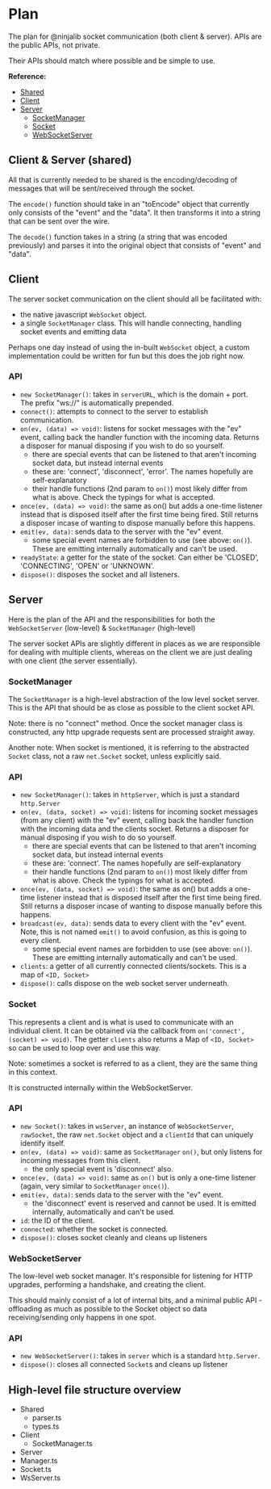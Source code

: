 # Plan

The plan for @ninjalib socket communication (both client & server). APIs are the public APIs, not private.

Their APIs should match where possible and be simple to use.

**Reference:**

-   [Shared](#client--server-shared)
-   [Client](#client)
-   [Server](#server)
    -   [SocketManager](#socketmanager)
    -   [Socket](#socket)
    -   [WebSocketServer](#websocketserver)

## Client & Server (shared)

All that is currently needed to be shared is the encoding/decoding of messages that will be sent/received through the socket.

The `encode()` function should take in an "toEncode" object that currently only consists of the "event" and the "data". It then transforms it into a string that can be sent over the wire.

The `decode()` function takes in a string (a string that was encoded previously) and parses it into the original object that consists of "event" and "data".

## Client

The server socket communication on the client should all be facilitated with:

-   the native javascript `WebSocket` object.
-   a single `SocketManager` class. This will handle connecting, handling socket events and emitting data

Perhaps one day instead of using the in-built `WebSocket` object, a custom implementation could be written for fun but this does the job right now.

### API

-   `new SocketManager()`: takes in `serverURL`, which is the domain + port. The prefix "ws://" is automatically prepended.
-   `connect()`: attempts to connect to the server to establish communication.
-   `on(ev, (data) => void)`: listens for socket messages with the "ev" event, calling back the handler function with the incoming data. Returns a disposer for manual disposing if you wish to do so yourself.
    -   there are special events that can be listened to that aren't incoming socket data, but instead internal events
    -   these are: 'connect', 'disconnect', 'error'. The names hopefully are self-explanatory
    -   their handle functions (2nd param to `on()`) most likely differ from what is above. Check the typings for what is accepted.
-   `once(ev, (data) => void)`: the same as on() but adds a one-time listener instead that is disposed itself after the first time being fired. Still returns a disposer incase of wanting to dispose manually before this happens.
-   `emit(ev, data)`: sends data to the server with the "ev" event.
    -   some special event names are forbidden to use (see above: `on()`). These are emitting internally automatically and can't be used.
-   `readyState`: a getter for the state of the socket. Can either be 'CLOSED', 'CONNECTING', 'OPEN' or 'UNKNOWN'.
-   `dispose()`: disposes the socket and all listeners.

## Server

Here is the plan of the API and the responsibilities for both the `WebSocketServer` (low-level) & `SocketManager` (high-level)

The server socket APIs are slightly different in places as we are responsible for dealing with multiple clients, whereas on the client we are just dealing with one client (the server essentially).

### SocketManager

The `SocketManager` is a high-level abstraction of the low level socket server. This is the API that should be as close as possible to the client socket API.

Note: there is no "connect" method. Once the socket manager class is constructed, any http upgrade requests sent are processed straight away.

Another note: When socket is mentioned, it is referring to the abstracted `Socket` class, not a raw `net.Socket` socket, unless explicitly said.

### API

-   `new SocketManager()`: takes in `httpServer`, which is just a standard `http.Server`
-   `on(ev, (data, socket) => void)`: listens for incoming socket messages (from any client) with the "ev" event, calling back the handler function with the incoming data and the clients socket. Returns a disposer for manual disposing if you wish to do so yourself.
    -   there are special events that can be listened to that aren't incoming socket data, but instead internal events
    -   these are: 'connect'. The names hopefully are self-explanatory
    -   their handle functions (2nd param to `on()`) most likely differ from what is above. Check the typings for what is accepted.
-   `once(ev, (data, socket) => void)`: the same as on() but adds a one-time listener instead that is disposed itself after the first time being fired. Still returns a disposer incase of wanting to dispose manually before this happens.
-   `broadcast(ev, data)`: sends data to every client with the "ev" event. Note, this is not named `emit()` to avoid confusion, as this is going to every client.
    -   some special event names are forbidden to use (see above: `on()`). These are emitting internally automatically and can't be used.
-   `clients`: a getter of all currently connected clients/sockets. This is a map of `<ID, Socket>`
-   `dispose()`: calls dispose on the web socket server underneath.

### Socket

This represents a client and is what is used to communicate with an individual client. It can be obtained via the callback from `on('connect', (socket) => void)`. The getter `clients` also returns a Map of `<ID, Socket>` so can be used to loop over and use this way.

Note: sometimes a socket is referred to as a client, they are the same thing in this context.

It is constructed internally within the WebSocketServer.

### API

-   `new Socket()`: takes in `wsServer`, an instance of `WebSocketServer`, `rawSocket`, the raw `net.Socket` object and a `clientId` that can uniquely identify itself.
-   `on(ev, (data) => void)`: same as `SocketManager` `on()`, but only listens for incoming messages from this client.
    -   the only special event is 'disconnect' also.
-   `once(ev, (data) => void)`: same as `on()` but is only a one-time listener (again, very similar to `SocketManager` `once()`).
-   `emit(ev, data)`: sends data to the server with the "ev" event.
    -   the 'disconnect' event is reserved and cannot be used. It is emitted internally, automatically and can't be used.
-   `id`: the ID of the client.
-   `connected`: whether the socket is connected.
-   `dispose()`: closes socket cleanly and cleans up listeners

### WebSocketServer

The low-level web socket manager. It's responsible for listening for HTTP upgrades, performing a handshake, and creating the client.

This should mainly consist of a lot of internal bits, and a minimal public API - offloading as much as possible to the Socket object so data receiving/sending only happens in one spot.

### API

-   `new WebSocketServer()`: takes in `server` which is a standard `http.Server`.
-   `dispose()`: closes all connected `Socket`s and cleans up listener

## High-level file structure overview

-   Shared
    -   parser.ts
    -   types.ts
-   Client
    -   SocketManager.ts
-   Server
-   Manager.ts
-   Socket.ts
-   WsServer.ts
